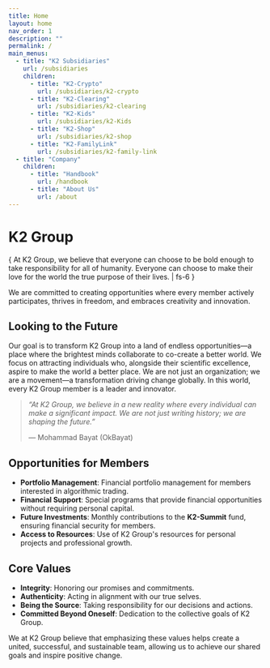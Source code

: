 ```yaml
---
title: Home
layout: home
nav_order: 1
description: ""
permalink: /
main_menus:
  - title: "K2 Subsidiaries"
    url: /subsidiaries
    children:
      - title: "K2-Crypto"
        url: /subsidiaries/k2-crypto
      - title: "K2-Clearing"
        url: /subsidiaries/k2-clearing
      - title: "K2-Kids"
        url: /subsidiaries/k2-Kids
      - title: "K2-Shop"
        url: /subsidiaries/k2-shop
      - title: "K2-FamilyLink"
        url: /subsidiaries/k2-family-link
  - title: "Company"
    children:
      - title: "Handbook"
        url: /handbook
      - title: "About Us"
        url: /about
---
```


# K2 Group

{ At K2 Group, we believe that everyone can choose to be bold enough to take responsibility for all of humanity. Everyone can choose to make their love for the world the true purpose of their lives. | fs-6 }

We are committed to creating opportunities where every member actively participates, thrives in freedom, and embraces creativity and innovation.

## Looking to the Future
Our goal is to transform K2 Group into a land of endless opportunities—a place where the brightest minds collaborate to co-create a better world. We focus on attracting individuals who, alongside their scientific excellence, aspire to make the world a better place. We are not just an organization; we are a movement—a transformation driving change globally. In this world, every K2 Group member is a leader and innovator.

> _“At K2 Group, we believe in a new reality where every individual can make a significant impact. We are not just writing history; we are shaping the future.”_
>
> — Mohammad Bayat (OkBayat)

## Opportunities for Members
- **Portfolio Management**: Financial portfolio management for members interested in algorithmic trading.
- **Financial Support**: Special programs that provide financial opportunities without requiring personal capital.
- **Future Investments**: Monthly contributions to the **K2-Summit** fund, ensuring financial security for members.
- **Access to Resources**: Use of K2 Group's resources for personal projects and professional growth.

## Core Values
- **Integrity**: Honoring our promises and commitments.
- **Authenticity**: Acting in alignment with our true selves.
- **Being the Source**: Taking responsibility for our decisions and actions.
- **Committed Beyond Oneself**: Dedication to the collective goals of K2 Group.

We at K2 Group believe that emphasizing these values helps create a united, successful, and sustainable team, allowing us to achieve our shared goals and inspire positive change.
